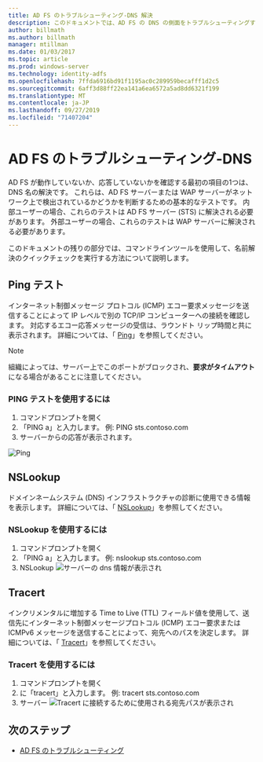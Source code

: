 ```yaml
---
title: AD FS のトラブルシューティング-DNS 解決
description: このドキュメントでは、AD FS の DNS の側面をトラブルシューティングする方法について説明します。
author: billmath
ms.author: billmath
manager: mtillman
ms.date: 01/03/2017
ms.topic: article
ms.prod: windows-server
ms.technology: identity-adfs
ms.openlocfilehash: 7ffda6916bd91f1195ac0c289959becafff1d2c5
ms.sourcegitcommit: 6aff3d88ff22ea141a6ea6572a5ad8dd6321f199
ms.translationtype: MT
ms.contentlocale: ja-JP
ms.lasthandoff: 09/27/2019
ms.locfileid: "71407204"
---
```

# <a name="ad-fs-troubleshooting---dns"></a>AD FS のトラブルシューティング-DNS 
AD FS が動作していないか、応答していないかを確認する最初の項目の1つは、DNS 名の解決です。  これらは、AD FS サーバーまたは WAP サーバーがネットワーク上で検出されているかどうかを判断するための基本的なテストです。  内部ユーザーの場合、これらのテストは AD FS サーバー (STS) に解決される必要があります。    外部ユーザーの場合、これらのテストは WAP サーバーに解決される必要があります。

このドキュメントの残りの部分では、コマンドラインツールを使用して、名前解決のクイックチェックを実行する方法について説明します。

## <a name="ping-test"></a>Ping テスト
インターネット制御メッセージ プロトコル (ICMP) エコー要求メッセージを送信することによって IP レベルで別の TCP/IP コンピューターへの接続を確認します。 対応するエコー応答メッセージの受信は、ラウンドト リップ時間と共に表示されます。  詳細については、「 [Ping](https://technet.microsoft.com/library/ff961503.aspx)」を参照してください。


>[!NOTE]
>組織によっては、サーバー上でこのポートがブロックされ、**要求がタイムアウト**になる場合があることに注意してください。

### <a name="to-use-a-ping-test"></a>PING テストを使用するには
1.  コマンドプロンプトを開く
2. 「PING <name of adfs server> a」と入力します。 例: PING sts.contoso.com
3. サーバーからの応答が表示されます。

![Ping](media/ad-fs-tshoot-dns/dns1.png)

## <a name="nslookup"></a>NSLookup
ドメインネームシステム (DNS) インフラストラクチャの診断に使用できる情報を表示します。  詳細については、「 [NSLookup](https://technet.microsoft.com/library/cc725991.aspx)」を参照してください。

### <a name="to-use-a-nslookup"></a>NSLookup を使用するには
1.  コマンドプロンプトを開く
2. 「PING <name of adfs server> a」と入力します。 例: nslookup sts.contoso.com
3. NSLookup ![サーバーの dns 情報が表示され](media/ad-fs-tshoot-dns/dns2.png)

## <a name="tracert"></a>Tracert
インクリメンタルに増加する Time to Live (TTL) フィールド値を使用して、送信先にインターネット制御メッセージプロトコル (ICMP) エコー要求または ICMPv6 メッセージを送信することによって、宛先へのパスを決定します。   詳細については、「 [Tracert](https://technet.microsoft.com/library/ff961507.aspx)」を参照してください。


### <a name="to-use-tracert"></a>Tracert を使用するには
1.  コマンドプロンプトを開く
2. <name of adfs server> に「tracert」と入力します。 例: tracert sts.contoso.com
3. サーバー ![Tracert に接続するために使用される宛先パスが表示され](media/ad-fs-tshoot-dns/dns3.png)

## <a name="next-steps"></a>次のステップ

- [AD FS のトラブルシューティング](ad-fs-tshoot-overview.md)